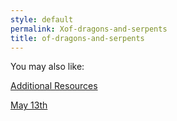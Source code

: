 ```yaml
---
style: default
permalink: Xof-dragons-and-serpents
title: of-dragons-and-serpents
---
```

You may also like:

[Additional Resources](http://scp-wiki.net/additional-resources)

[May 13th](http://scp-wiki.net/may-13th)
